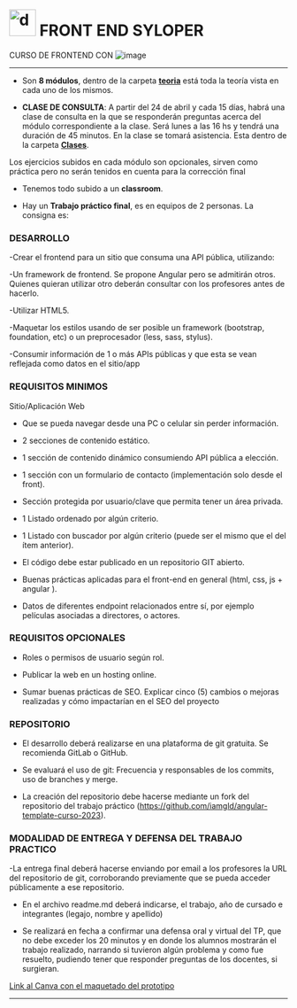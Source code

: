 # <img width="48" height="48" src="https://img.icons8.com/emoji/48/desktop-computer.png" alt="desktop-computer"/> FRONT END SYLOPER


CURSO DE FRONTEND CON ![image](https://user-images.githubusercontent.com/72580574/232621721-bb6cd3d0-269e-4cc5-b059-1765d729958c.png)

---

- Son **8 módulos**, dentro de la carpeta [**teoria**](https://github.com/eugenia1984/frontend-syloper/tree/main/teoria) está toda la teoría vista en cada uno de los mismos.

- **CLASE DE CONSULTA**: A partir del 24 de abril y cada 15 días, habrá una clase de consulta en la que se responderán preguntas acerca del módulo correspondiente a la clase. Será lunes a las 16 hs y tendrá una duración de 45 minutos. En la clase se tomará asistencia. Esta dentro de la carpeta [**Clases**](https://github.com/eugenia1984/frontend-syloper/tree/main/clases).

Los ejercicios subidos en cada módulo son opcionales, sirven como práctica pero no serán tenidos en cuenta para la corrección final

- Tenemos todo subido a un **classroom**.

- Hay un **Trabajo práctico final**, es en equipos de 2 personas. La consigna es:


### DESARROLLO

-Crear el frontend para un sitio que consuma una API pública, utilizando:

-Un framework de frontend. Se propone Angular pero se admitirán otros. Quienes quieran utilizar otro deberán consultar con los profesores antes de hacerlo.

-Utilizar HTML5.

-Maquetar los estilos usando de ser posible un framework (bootstrap, foundation, etc) o un preprocesador (less, sass, stylus).

-Consumir información de 1 o más APIs públicas y que esta se vean reflejada como datos en el sitio/app


### REQUISITOS MINIMOS

Sitio/Aplicación Web

- Que se pueda navegar desde una PC o celular sin perder información.

- 2 secciones de contenido estático.

- 1 sección de contenido dinámico consumiendo API pública a elección.

- 1 sección con un formulario de contacto (implementación solo desde el front).

- Sección protegida por usuario/clave que permita tener un área privada.

- 1 Listado ordenado por algún criterio.

- 1 Listado con buscador por algún criterio (puede ser el mismo que el del ítem anterior).

- El código debe estar publicado en un repositorio GIT abierto.

- Buenas prácticas aplicadas para el front-end en general (html, css, js + angular ).

- Datos de diferentes endpoint relacionados entre sí, por ejemplo películas asociadas a directores, o actores.

### REQUISITOS OPCIONALES

- Roles o permisos de usuario según rol.

- Publicar la web en un hosting online.

- Sumar buenas prácticas de SEO. Explicar cinco (5) cambios o mejoras realizadas y cómo impactarían en el SEO del proyecto


### REPOSITORIO

- El desarrollo deberá realizarse en una plataforma de git gratuita. Se recomienda GitLab o GitHub.

- Se evaluará el uso de git: Frecuencia y responsables de los commits, uso de branches y merge.

- La creación del repositorio debe hacerse mediante un fork del repositorio del trabajo práctico (https://github.com/iamgld/angular-template-curso-2023).


### MODALIDAD DE ENTREGA Y DEFENSA DEL TRABAJO PRACTICO

-La entrega final deberá hacerse enviando por email a los profesores la URL del repositorio de git, corroborando previamente que se pueda acceder públicamente a ese repositorio.

- En el archivo readme.md deberá indicarse, el trabajo, año de cursado e integrantes (legajo, nombre y apellido)

- Se realizará en fecha a confirmar una defensa oral y virtual del TP, que no debe exceder los 20 minutos y en donde los alumnos mostrarán el trabajo realizado, narrando si tuvieron algún problema y como fue resuelto, pudiendo tener que responder preguntas de los docentes, si surgieran.


[Link al Canva con el maquetado del prototipo](https://www.canva.com/design/DAFiuea8ges/_sspazzLlNLHfqRZ10OZDQ/edit?utm_content=DAFiuea8ges&utm_campaign=designshare&utm_medium=link2&utm_source=sharebutton)

---
